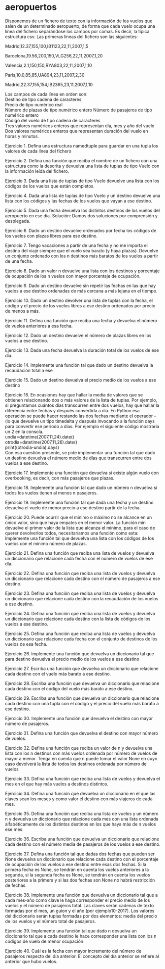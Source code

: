 # aeropuertos

Disponemos de un fichero de texto con la información de los vuelos que salen de un determinado
aeropuerto, de forma que cada vuelo ocupa una línea del fichero separándose los campos por comas.
Es decir, la típica estructura csv. Las primeras líneas del fichero son las siguientes:

Madrid,12.37,155,100,IB1123,22,11,2007,1,5

Barcelona,19.56,200,150,VLG256,22,11,2007,1,20

Valencia,2.1,150,150,RYA803,22,11,2007,1,10

Paris,10.0,85,85,UA894,23,11,2007,2,30

Madrid,22.37,155,154,IB2365,23,11,2007,1,10

Los campos de cada línea en orden son:  
  Destino de tipo cadena de caracteres  
  Precio de tipo numérico real  
  Número de plazas de tipo numérico entero 
  Número de pasajeros de tipo numérico entero  
  Código del vuelo de tipo cadena de caracteres  
  Tres valores numéricos enteros que representan día, mes y año del vuelo  
  Dos valores numéricos enteros que representan duración del vuelo en horas y minutos.  


Ejercicio 1. Defina una estructura namedtuple para guardar en una tupla los valores de cada línea del
fichero

Ejercicio 2. Defina una función que reciba el nombre de un fichero con una estructura como la
descrita y devuelva una lista de tuplas de tipo Vuelo con la información leída del fichero.

Ejercicio 3. Dada una lista de tuplas de tipo Vuelo devuelve una lista con los códigos de los vuelos
que están completos.

Ejercicio 4. Dada una lista de tuplas de tipo Vuelo y un destino devuelve una lista con los códigos y
las fechas de los vuelos que vayan a ese destino.

Ejercicio 5. Dada una fecha devuelva los distintos destinos de los vuelos del aeropuerto en ese día.
Solución: Damos dos soluciones por comprensión y desplegada.

Ejercicio 6. Dado un destino devuelve ordenados por fecha los códigos de los vuelos con plazas
libres para ese destino.

Ejercicio 7. Tengo vacaciones a partir de una fecha y no me importa el destino del viaje siempre que
el vuelo sea barato (y haya plazas). Devuelve un conjunto ordenado con los n destinos más baratos
de los vuelos a partir de una fecha.

Ejercicio 8. Dado un valor n devuelve una lista con los destinos y porcentaje de ocupación de los n
vuelos con mayor porcentaje de ocupación.

Ejercicio 9. Dado un destino devuelve sin repetir las fechas en las que hay vuelos a ese destino
ordenadas de más cercana a más lejana en el tiempo.

Ejercicio 10. Dado un destino devolver una lista de tuplas con la fecha, el código y el precio de los
vuelos libres a ese destino ordenados por precio de menos a más.

Ejercicio 11. Defina una función que reciba una fecha y devuelva el número de vuelos anteriores a
esa fecha.

Ejercicio 12. Dado un destino devuelve el número de plazas libres en los vuelos a ese destino.

Ejercicio 13. Dada una fecha devuelva la duración total de los vuelos de ese día.

Ejercicio 14. Implemente una función tal que dado un destino devuelva la recaudación total a ese

Ejercicio 15. Dado un destino devuelva el precio medio de los vuelos a ese destino

Ejercicio 16. En ocasiones hay que hallar la media de valores que se obtienen relacionando dos o más
valores de la lista de tuplas. Por ejemplo, si preguntamos cuántos días transcurren entre dos vuelos,
hay que hallar la diferencia entre fechas y después convertirla a día. En Python esa operación se
puede hacer restando las dos fechas mediante el operador – (lo que devuelve un tipo timedelta y
después invocando a la función days para convertir ese periodo a días. Por ejemplo el siguiente
código mostraría un 2 en la consola.  
undia=datetime(2007,11,24).date()  
otrodia=datetime(2007,11,26).date()  
print((otrodia-undia).days)  
Con esa cuestión presente, se pide implementar una función tal que dado un destino devuelva el
número medio de días que transcurren entre dos vuelos a ese destino.

Ejercicio 17. Implemente una función que devuelva si existe algún vuelo con overbooking, es decir,
con más pasajeros que plazas. 

Ejercicio 18. Implemente una función tal que dado un número n devuelva si todos los vuelos tienen al
menos n pasajeros.

Ejercicio 19. Implemente una función tal que dada una fecha y un destino devuelva el vuelo de menor
precio a ese destino partir de la fecha.

Ejercicio 20. Puede ocurrir que el mínimo o máximo no se alcance en un único valor, sino que haya
empates en el menor valor. La función min devuelve el primer valor de la lista que alcanza el
mínimo, para el caso de querer devolverlos todos, necesitaríamos una función como esta:
Implemente una función tal que devuelva una lista con los códigos de los vuelos con el mínimo
número de plazas.

Ejercicio 21. Defina una función que reciba una lista de vuelos y devuelva un diccionario que
relacione cada fecha con el número de vuelos de ese día.

Ejercicio 22. Defina una función que reciba una lista de vuelos y devuelva un diccionario que
relacione cada destino con el número de pasajeros a ese destino.

Ejercicio 23. Defina una función que reciba una lista de vuelos y devuelva un diccionario que
relacione cada destino con la recaudación de los vuelos a ese destino.

Ejercicio 24. Defina una función que reciba una lista de vuelos y devuelva un diccionario que
relacione cada destino con la lista de códigos de los vuelos a ese destino.

Ejercicio 25. Defina una función que reciba una lista de vuelos y devuelva un diccionario que
relacione cada fecha con el conjunto de destinos de los vuelos de esa fecha.

Ejercicio 26. Implemente una función que devuelva un diccionario tal que para destino devuelva el
precio medio de los vuelos a ese destino

Ejercicio 27. Escriba una función que devuelva un diccionario que relacione cada destino con el vuelo
más barato a ese destino.

Ejercicio 28. Escriba una función que devuelva un diccionario que relacione cada destino con el
código del vuelo más barato a ese destino.

Ejercicio 29. Escriba una función que devuelva un diccionario que relacione cada destino con una
tupla con el código y el precio del vuelo más barato a ese destino.

Ejercicio 30. Implemente una función que devuelva el destino con mayor número de pasajeros.

Ejercicio 31. Defina una función que devuelva el destino con mayor número de vuelos.

Ejercicio 32. Defina una función que reciba un valor de n y devuelva una lista con los n destinos con
más vuelos ordenada por número de vuelos de mayor a menor. Tenga en cuenta que n puede tomar el
valor None en cuyo caso devolverá la lista de todos los destinos ordenada por número de vuelos

Ejercicio 33. Defina una función que reciba una lista de vuelos y devuelva el mes en el que hay más
vuelos a destinos distintos.

Ejercicio 34. Defina una función que devuelva un diccionario en el que las claves sean los meses y
como valor el destino con más viajeros de cada mes.

Ejercicio 35. Defina una función que reciba una lista de vuelos y un número n y devuelva un diccionario
que relacione cada mes con una lista ordenada alfabéticamente de los distintos destinos en los que haya
más de n vuelos ese mes.

Ejercicio 36. Escriba una función que devuelva un diccionario que relacione cada destino con el número
media de pasajeros de los vuelos a ese destino.

Ejercicio 37. Defina una función tal que dadas dos fechas que pueden ser None devuelva un diccionario
que relacione cada destino con el porcentaje de ocupación de los vuelos a ese destino entre esas dos
fechas. Si la primera fecha es None, se tendrán en cuenta los vuelos anteriores a la segunda, si la
segunda fecha es None, se tendrán en cuenta los vuelos posteriores a la primera y si las dos fechas son
None no habrá restricción de fechas.

Ejercicio 38. Implemente una función que devuelva un diccionario tal que a cada mes-año como clave
le haga corresponder el precio medio de los vuelos y el número de pasajeros total. Las claves serán
cadenas de texto formadas por el mes, un guion y el año (por ejemplo10-2017). Los valores del
diccionario serán tuplas formadas por dos elementos: media del precio de los vuelos y el número total
de pasajeros.

Ejercicio 39. Implemente una función tal que dado n devuelva un diccionario tal que a cada destino le
hace corresponder una lista con los n códigos de vuelo de menor ocupación.

Ejercicio 40. Cuál es la fecha con mayor incremento del número de pasajeros respecto del día anterior.
El concepto del día anterior se refiere al anterior que hubo vuelos.

